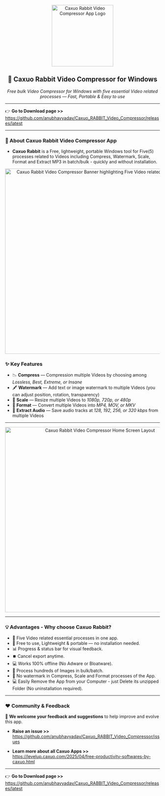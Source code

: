 <p align="center">
  <img width="200" alt="Caxuo Rabbit Video Compressor App Logo" src="https://github.com/user-attachments/assets/6115dcdc-6ccc-4f96-988e-37094f9f9cd6" />
</p>

<h2 align="center">🎥 Caxuo Rabbit Video Compressor for Windows</h2>

<p align="center">
  <em>Free bulk Video Compressor for Windows with five essential Video related processes — Fast, Portable & Easy to use</em>
</p>

---

👉 **Go to Download page >>** https://github.com/anubhavyadav/Caxuo_RABBIT_Video_Compressor/releases/latest

---

### 📌 About Caxuo Rabbit Video Compressor App

- **Caxuo Rabbit** is a Free, lightweight, portable Windows tool for Five(5) processes related to Videos including Compress, Watermark, Scale, Format and Extract MP3 in batch/bulk - quickly and without installation.

<p align="center">
  <img width="602" alt="Caxuo Rabbit Video Compressor Banner highlighting Five Video related processes" src="https://github.com/user-attachments/assets/dc85a7ac-6981-4cce-81f5-8bb6943b8ff3" />
</p>

### ✨ Key Features

- 📉 **Compress** — Compression multiple Videos by choosing among *Lossless, Best, Extreme, or Insane*
- 🖋️ **Watermark** — Add text or image watermark to multiple Videos (you can adjust position, rotation, transparency)
- 📏 **Scale** — Resize multiple Videos to *1080p, 720p, or 480p*
- 🔄 **Format** — Convert multiple Videos into *MP4, MOV, or MKV*
- 🎵 **Extract Audio** — Save audio tracks at *128, 192, 256, or 320 kbps* from multiple Videos

---

<p align="center">
  <img width="602" alt="Caxuo Rabbit Video Compressor Home Screen Layout" src="https://github.com/user-attachments/assets/92cf2b72-59c4-45ab-84f0-fcb6d4284ffe" />
</p>

---

### 💡 Advantages - Why choose Caxuo Rabbit?

- 🧩 Five Video related essential processes in one app.
- 🚀 Free to use, Lightweight & portable — no installation needed.
- 📊 Progress & status bar for visual feedback.
- ⏹️ Cancel export anytime.
- 💻 Works 100% offline (No Adware or Bloatware).
- 🧩 Process hundreds of Images in bulk/batch.
- 🚫 No watermark in Compress, Scale and Format processes of the App.
- 💻 Easily Remove the App from your Computer - just Delete its unzipped Folder (No uninstallation required).

---

### ❤️ Community & Feedback

📣 **We welcome your feedback and suggestions** to help improve and evolve this app.

- **Raise an issue >>** https://github.com/anubhavyadav/Caxuo_RABBIT_Video_Compressor/issues

- **Learn more about all Caxuo Apps >>** https://levelup.caxuo.com/2025/04/free-productivity-softwares-by-caxuo.html

---

👉 **Go to Download page >>** https://github.com/anubhavyadav/Caxuo_RABBIT_Video_Compressor/releases/latest
